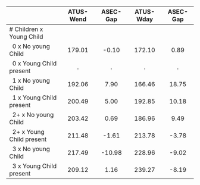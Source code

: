 
|                      |    ATUS-Wend |     ASEC-Gap |    ATUS-Wday |     ASEC-Gap |
| -------------------- | :----------: | :----------: | :----------: | :----------: |
| # Children x Young Child |              |              |              |              |
| &nbsp;&nbsp;0 x No young Child |       179.01 |        -0.10 |       172.10 |         0.89 |
| &nbsp;&nbsp;0 x Young Child present |            . |            . |            . |            . |
| &nbsp;&nbsp;1 x No young Child |       192.06 |         7.90 |       166.46 |        18.75 |
| &nbsp;&nbsp;1 x Young Child present |       200.49 |         5.00 |       192.85 |        10.18 |
| &nbsp;&nbsp;2+ x No young Child |       203.42 |         0.69 |       186.96 |         9.49 |
| &nbsp;&nbsp;2+ x Young Child present |       211.48 |        -1.61 |       213.78 |        -3.78 |
| &nbsp;&nbsp;3 x No young Child |       217.49 |       -10.98 |       228.96 |        -9.02 |
| &nbsp;&nbsp;3 x Young Child present |       209.12 |         1.16 |       239.27 |        -8.19 |

